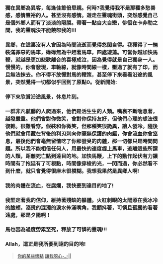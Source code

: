 ###   獨在異鄉為異客，每逢佳節倍思親。何時?我覺得我不是那種多愁善感，感情豐裕的人。甚至沒有感情。遊走在靈魂街頭，突然感覺自己是個外鄉人而有了淡淡的隔膜。帶著一點自大自戀，徘徊在卡非勒之間，我的靈魂決不能饒恕我的!!!
 ###   異鄉，在這裏沒有人會因為時間流逝而覺得悠閑自得。我獲得了一輛裝滿罪惡的馬車，碌碌無為中趕著馬車，四處遊蕩。可當你越加快馬鞭，就越是更加悲歡離合的喜極成泣，因為覺得就是自己獨身一人。慢慢的，你會發現，車軸線，就像時間線一樣，壓過了就有了印，而且無法抹去。你不得不放慢對馬的鞭策，甚至停下來看看沿途的風景，突然覺得一切都似乎回到了原點0。從新開始:
   ###  停下來欣賞沿途風景，休息片刻。
  ###   一群非凡骯髒的人爬過來，他們是活生生的人類。嘴裏不斷喘息著，越發嚴重。他們會對你微笑，會對你保持友好，但他們心理的想法很復雜。很難看穿。假裝和你微笑，但那種笑很詭異，讓人發冷。隨後他們就會用藏在背後的利刃刺向你毫無保護的肉軀，你會流血你會窒息，最後他們會毫無留情吃了你那發臭的肉體，那一切都只是時間問題。所以我不能相信任何人，用最快的速度趕上馬車，逃離這些所謂的人類，距離死亡點到達目的地。加快馬鞭，上下的動作起伏有力讓時間有了拖延有了可視點，時間像穿梭的光，一閃而過，你必然看不到什麼，就只會覺得很麻木很模糊。我想我果然是異鄉人啊!
  ### 我的肉體在流血，在腐爛，我快要到達目的地了!
 ###   我堅定著我的信仰，維持著殘缺的軀體。火紅刺眼的太陽照在我冰冷的臉頰，滾燙的混濁的淚水佈滿嘴角，我顫抖著，可憐且孤獨的看著遠處，那是夕陽啊！
 ###    馬也因為過度勞累至死，釋放了可憐的靈魂!!!
### Allah，這正是我所要到達的目的地!
>[你的某些壞點](https://www.evernote.com/shard/s406/sh/35e18e56-fef8-4294-9a46-bb566e61cabc/012d7f0749424b7020c2669c1e04ad2e)
>[讓我噁心-_-||](https://kapasal.wordpress.com/2018/04/14/%e6%b2%92%e6%9c%89%e4%ba%ba%e5%8f%af%e4%bb%a5/)
